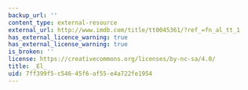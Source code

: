 ```yaml
---
backup_url: ''
content_type: external-resource
external_url: http://www.imdb.com/title/tt0045361/?ref_=fn_al_tt_1
has_external_licence_warning: true
has_external_license_warning: true
is_broken: ''
license: https://creativecommons.org/licenses/by-nc-sa/4.0/
title: _El_
uid: 7ff399f5-c546-45f6-af55-e4a722fe1954
---
```

